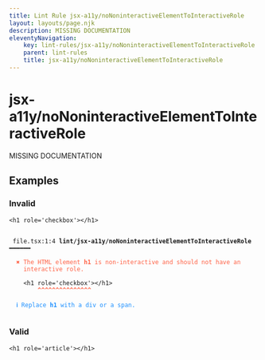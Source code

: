 ```yaml
---
title: Lint Rule jsx-a11y/noNoninteractiveElementToInteractiveRole
layout: layouts/page.njk
description: MISSING DOCUMENTATION
eleventyNavigation:
	key: lint-rules/jsx-a11y/noNoninteractiveElementToInteractiveRole
	parent: lint-rules
	title: jsx-a11y/noNoninteractiveElementToInteractiveRole
---
```


# jsx-a11y/noNoninteractiveElementToInteractiveRole

MISSING DOCUMENTATION

<!-- EVERYTHING BELOW IS AUTOGENERATED. SEE SCRIPTS FOLDER FOR UPDATE SCRIPTS hash(9834626e863b81d53eae163eeba757160b93bd11) -->

## Examples
### Invalid
<pre class="language-text"><code class="language-text"><<span class="token variable">h1</span> <span class="token attr-name">role</span><span class="token operator">=</span><span class="token string">&apos;checkbox&apos;</span>><<span class="token operator">/</span><span class="token variable">h1</span>></code></pre>
<pre class="language-text"><code class="language-text">
 <span style="text-decoration-style: dotted;">file.tsx:1:4</span> <strong>lint/jsx-a11y/noNoninteractiveElementToInteractiveRole</strong> ━━━━━━

  <strong><span style="color: Tomato;">✖ </span></strong><span style="color: Tomato;">The HTML element </span><span style="color: Tomato;"><strong>h1</strong></span><span style="color: Tomato;"> is non-interactive and should not have an</span>
    <span style="color: Tomato;">interactive role.</span>

    &lt;<span class="token variable">h1</span> <span class="token attr-name">role</span><span class="token operator">=</span><span class="token string">&apos;checkbox&apos;</span>&gt;&lt;<span class="token operator">/</span><span class="token variable">h1</span>&gt;
        <span style="color: Tomato;"><strong>^</strong></span><span style="color: Tomato;"><strong>^</strong></span><span style="color: Tomato;"><strong>^</strong></span><span style="color: Tomato;"><strong>^</strong></span><span style="color: Tomato;"><strong>^</strong></span><span style="color: Tomato;"><strong>^</strong></span><span style="color: Tomato;"><strong>^</strong></span><span style="color: Tomato;"><strong>^</strong></span><span style="color: Tomato;"><strong>^</strong></span><span style="color: Tomato;"><strong>^</strong></span><span style="color: Tomato;"><strong>^</strong></span><span style="color: Tomato;"><strong>^</strong></span><span style="color: Tomato;"><strong>^</strong></span><span style="color: Tomato;"><strong>^</strong></span><span style="color: Tomato;"><strong>^</strong></span>

  <strong><span style="color: DodgerBlue;">ℹ </span></strong><span style="color: DodgerBlue;">Replace </span><span style="color: DodgerBlue;"><strong>h1</strong></span><span style="color: DodgerBlue;"> with a div or a span.</span>

</code></pre>
### Valid
<pre class="language-text"><code class="language-text"><<span class="token variable">h1</span> <span class="token attr-name">role</span><span class="token operator">=</span><span class="token string">&apos;article&apos;</span>><<span class="token operator">/</span><span class="token variable">h1</span>></code></pre>
